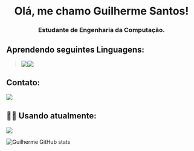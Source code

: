 <h1 align="center">Olá, me chamo Guilherme Santos!</h1>
<h3 align="center">Estudante de Engenharia da Computação.</h3>

## Aprendendo seguintes Linguagens: 
><img src="https://img.shields.io/badge/MySQL-00000F?style=for-the-badge&logo=mysql&logoColor=white)"><img src="https://img.shields.io/badge/Python-FFD43B?style=for-the-badge&logo=python&logoColor=darkgree">

## Contato: 
<a href="mailto:guilhermesantosfv@gmail.com">
<img src="https://img.shields.io/badge/Gmail-D14836?style=for-the-badge&logo=gmail&logoColor=white">
</a>


## :man_technologist: Usando atualmente: 
<img src="https://img.shields.io/badge/Jupyter-F37626.svg?&style=for-the-badge&logo=Jupyter&logoColor=white">


![Guilherme GitHub stats](https://github-readme-stats.vercel.app/api?username=GuilhermexL&how_icons=true&theme=radical)

